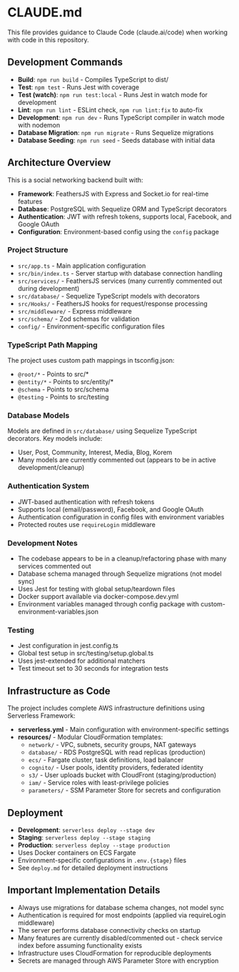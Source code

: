 # CLAUDE.md

This file provides guidance to Claude Code (claude.ai/code) when working with code in this repository.

## Development Commands

- **Build**: `npm run build` - Compiles TypeScript to dist/
- **Test**: `npm test` - Runs Jest with coverage
- **Test (watch)**: `npm run test:local` - Runs Jest in watch mode for development
- **Lint**: `npm run lint` - ESLint check, `npm run lint:fix` to auto-fix
- **Development**: `npm run dev` - Runs TypeScript compiler in watch mode with nodemon
- **Database Migration**: `npm run migrate` - Runs Sequelize migrations
- **Database Seeding**: `npm run seed` - Seeds database with initial data

## Architecture Overview

This is a social networking backend built with:

- **Framework**: FeathersJS with Express and Socket.io for real-time features
- **Database**: PostgreSQL with Sequelize ORM and TypeScript decorators
- **Authentication**: JWT with refresh tokens, supports local, Facebook, and Google OAuth
- **Configuration**: Environment-based config using the `config` package

### Project Structure

- `src/app.ts` - Main application configuration
- `src/bin/index.ts` - Server startup with database connection handling
- `src/services/` - FeathersJS services (many currently commented out during development)
- `src/database/` - Sequelize TypeScript models with decorators
- `src/Hooks/` - FeathersJS hooks for request/response processing
- `src/middleware/` - Express middleware
- `src/schema/` - Zod schemas for validation
- `config/` - Environment-specific configuration files

### TypeScript Path Mapping

The project uses custom path mappings in tsconfig.json:
- `@root/*` - Points to src/*
- `@entity/*` - Points to src/entity/*
- `@schema` - Points to src/schema
- `@testing` - Points to src/testing

### Database Models

Models are defined in `src/database/` using Sequelize TypeScript decorators. Key models include:
- User, Post, Community, Interest, Media, Blog, Korem
- Many models are currently commented out (appears to be in active development/cleanup)

### Authentication System

- JWT-based authentication with refresh tokens
- Supports local (email/password), Facebook, and Google OAuth
- Authentication configuration in config files with environment variables
- Protected routes use `requireLogin` middleware

### Development Notes

- The codebase appears to be in a cleanup/refactoring phase with many services commented out
- Database schema managed through Sequelize migrations (not model sync)
- Uses Jest for testing with global setup/teardown files
- Docker support available via docker-compose.dev.yml
- Environment variables managed through config package with custom-environment-variables.json

### Testing

- Jest configuration in jest.config.ts
- Global test setup in src/testing/setup.global.ts
- Uses jest-extended for additional matchers
- Test timeout set to 30 seconds for integration tests

## Infrastructure as Code

The project includes complete AWS infrastructure definitions using Serverless Framework:

- **serverless.yml** - Main configuration with environment-specific settings
- **resources/** - Modular CloudFormation templates:
  - `network/` - VPC, subnets, security groups, NAT gateways
  - `database/` - RDS PostgreSQL with read replicas (production)
  - `ecs/` - Fargate cluster, task definitions, load balancer
  - `cognito/` - User pools, identity providers, federated identity
  - `s3/` - User uploads bucket with CloudFront (staging/production)
  - `iam/` - Service roles with least-privilege policies
  - `parameters/` - SSM Parameter Store for secrets and configuration

## Deployment

- **Development**: `serverless deploy --stage dev`
- **Staging**: `serverless deploy --stage staging`
- **Production**: `serverless deploy --stage production`
- Uses Docker containers on ECS Fargate
- Environment-specific configurations in `.env.{stage}` files
- See `deploy.md` for detailed deployment instructions

## Important Implementation Details

- Always use migrations for database schema changes, not model sync
- Authentication is required for most endpoints (applied via requireLogin middleware)
- The server performs database connectivity checks on startup
- Many features are currently disabled/commented out - check service index before assuming functionality exists
- Infrastructure uses CloudFormation for reproducible deployments
- Secrets are managed through AWS Parameter Store with encryption